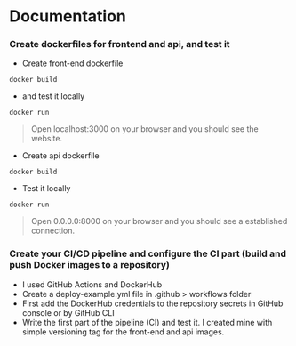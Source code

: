 # Documentation 

### Create dockerfiles for frontend and api, and test it
- Create front-end dockerfile
```
docker build
```
- and test it locally
```
docker run
```
> Open localhost:3000 on your browser and you should see the website.

- Create api dockerfile
```
docker build
```
- Test it locally
```
docker run
```
> Open 0.0.0.0:8000 on your browser and you should see a established connection.

### Create your CI/CD pipeline and configure the CI part (build and push Docker images to a repository)
- I used GitHub Actions and DockerHub
- Create a deploy-example.yml file in .github > workflows folder
- First add the DockerHub credentials to the repository secrets in GitHub console or by GitHub CLI
- Write the first part of the pipeline (CI) and test it. I created mine with simple versioning tag for the front-end and api images.
